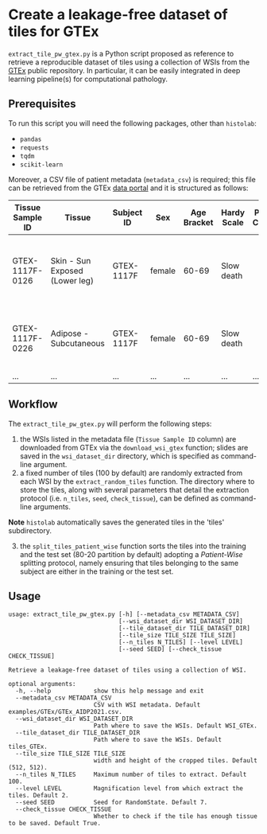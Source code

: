 # Create a leakage-free dataset of tiles for GTEx

`extract_tile_pw_gtex.py` is a Python script proposed as reference to retrieve a reproducible dataset of tiles using a collection of WSIs from the [GTEx](https://gtexportal.org/home/) public repository. In particular, it can be easily integrated in deep learning pipeline(s) for computational pathology.

## Prerequisites
To run this script you will need the following packages, other than `histolab`:

- `pandas`
- `requests`
- `tqdm`
- `scikit-learn`

Moreover, a CSV file of patient metadata (`metadata_csv`) is required; this file can be retrieved from the GTEx [data portal](https://gtexportal.org/home/histologyPage) and it is structured as follows:

|   Tissue Sample ID  |   Tissue                          |   Subject ID  |   Sex     |   Age Bracket  |   Hardy Scale  |   Pathology Categories  |   Pathology Notes                                               |
|---------------------|-----------------------------------|---------------|-----------|----------------|----------------|-------------------------|-----------------------------------------------------------------|
|   GTEX-1117F-0126   |   Skin - Sun Exposed (Lower leg)  |   GTEX-1117F  |   female  |   60-69        |   Slow death   |                         |   6 pieces, minimal fat, squamous epithelium is ~50-70 microns  |
|   GTEX-1117F-0226   |   Adipose - Subcutaneous          |   GTEX-1117F  |   female  |   60-69        |   Slow death   |                         |   2 pieces, ~15% vessel stroma, rep delineated                  |
| ...                 | ...                               | ...           | ...       | ...            | ...            | ...                     | ...                                                             | 

## Workflow

The `extract_tile_pw_gtex.py` will perform the following steps:

1. the WSIs listed in the metadata file (`Tissue Sample ID` column) are downloaded from GTEx via the `download_wsi_gtex` function; slides are saved in the `wsi_dataset_dir` directory, which is specified as command-line argument.
2. a fixed number of tiles (100 by default) are randomly extracted from each WSI by the `extract_random_tiles` function. The directory where to store the tiles, along with several parameters that detail the extraction protocol (i.e. `n_tiles`, `seed`, `check_tissue`), can be defined as command-line arguments. 

**Note** `histolab` automatically saves the generated tiles in the 'tiles' subdirectory.

3. the `split_tiles_patient_wise` function sorts the tiles into the training and the test set (80-20 partition by default) adopting a *Patient-Wise* splitting protocol, namely ensuring that tiles belonging to the same subject are either in the training or the test set. 

## Usage

```
usage: extract_tile_pw_gtex.py [-h] [--metadata_csv METADATA_CSV]
                               [--wsi_dataset_dir WSI_DATASET_DIR]
                               [--tile_dataset_dir TILE_DATASET_DIR]
                               [--tile_size TILE_SIZE TILE_SIZE]
                               [--n_tiles N_TILES] [--level LEVEL]
                               [--seed SEED] [--check_tissue CHECK_TISSUE]

Retrieve a leakage-free dataset of tiles using a collection of WSI.

optional arguments:
  -h, --help            show this help message and exit
  --metadata_csv METADATA_CSV
                        CSV with WSI metadata. Default examples/GTEx/GTEx_AIDP2021.csv.
  --wsi_dataset_dir WSI_DATASET_DIR
                        Path where to save the WSIs. Default WSI_GTEx.
  --tile_dataset_dir TILE_DATASET_DIR
                        Path where to save the WSIs. Default tiles_GTEx.
  --tile_size TILE_SIZE TILE_SIZE
                        width and height of the cropped tiles. Default (512, 512).
  --n_tiles N_TILES     Maximum number of tiles to extract. Default 100.
  --level LEVEL         Magnification level from which extract the tiles. Default 2.
  --seed SEED           Seed for RandomState. Default 7.
  --check_tissue CHECK_TISSUE
                        Whether to check if the tile has enough tissue to be saved. Default True.
```